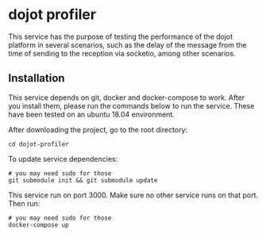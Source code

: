 # dojot profiler

This service has the purpose of testing the performance of the dojot platform in several scenarios, 
such as the delay of the message from the time of sending to the reception via socketio, among other scenarios.

## Installation

This service depends on git, docker and docker-compose to work. After you install them, please run the
commands below to run the service. These have been tested on an ubuntu 18.04 environment.

After downloading the project, go to the root directory:

```shell
cd dojot-profiler
```

To update service dependencies:

```shell
# you may need sudo for those
git submodule init && git submodule update
```

This service run on port 3000. Make sure no other service runs on that port. Then run:

```shell
# you may need sudo for those
docker-compose up
```



